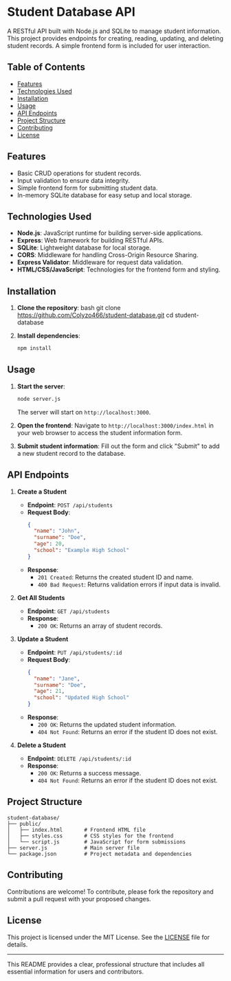 # Student Database API

A RESTful API built with Node.js and SQLite to manage student information. This project provides endpoints for creating, reading, updating, and deleting student records. A simple frontend form is included for user interaction.

## Table of Contents

- [Features](#features)
- [Technologies Used](#technologies-used)
- [Installation](#installation)
- [Usage](#usage)
- [API Endpoints](#api-endpoints)
- [Project Structure](#project-structure)
- [Contributing](#contributing)
- [License](#license)

## Features

- Basic CRUD operations for student records.
- Input validation to ensure data integrity.
- Simple frontend form for submitting student data.
- In-memory SQLite database for easy setup and local storage.

## Technologies Used

- **Node.js**: JavaScript runtime for building server-side applications.
- **Express**: Web framework for building RESTful APIs.
- **SQLite**: Lightweight database for local storage.
- **CORS**: Middleware for handling Cross-Origin Resource Sharing.
- **Express Validator**: Middleware for request data validation.
- **HTML/CSS/JavaScript**: Technologies for the frontend form and styling.

## Installation

1. **Clone the repository**:
   bash
   git clone https://github.com/Colyzo466/student-database.git
   cd student-database
   

2. **Install dependencies**:
   ```bash
   npm install
   ```

## Usage

1. **Start the server**:
   ```bash
   node server.js
   ```

   The server will start on `http://localhost:3000`.

2. **Open the frontend**:
   Navigate to `http://localhost:3000/index.html` in your web browser to access the student information form.

3. **Submit student information**:
   Fill out the form and click "Submit" to add a new student record to the database.

## API Endpoints

1. **Create a Student**
   - **Endpoint**: `POST /api/students`
   - **Request Body**:
     ```json
     {
       "name": "John",
       "surname": "Doe",
       "age": 20,
       "school": "Example High School"
     }
     ```
   - **Response**:
     - `201 Created`: Returns the created student ID and name.
     - `400 Bad Request`: Returns validation errors if input data is invalid.

2. **Get All Students**
   - **Endpoint**: `GET /api/students`
   - **Response**:
     - `200 OK`: Returns an array of student records.

3. **Update a Student**
   - **Endpoint**: `PUT /api/students/:id`
   - **Request Body**:
     ```json
     {
       "name": "Jane",
       "surname": "Doe",
       "age": 21,
       "school": "Updated High School"
     }
     ```
   - **Response**:
     - `200 OK`: Returns the updated student information.
     - `404 Not Found`: Returns an error if the student ID does not exist.

4. **Delete a Student**
   - **Endpoint**: `DELETE /api/students/:id`
   - **Response**:
     - `200 OK`: Returns a success message.
     - `404 Not Found`: Returns an error if the student ID does not exist.

## Project Structure

```
student-database/
├── public/
│   ├── index.html       # Frontend HTML file
│   ├── styles.css       # CSS styles for the frontend
│   └── script.js        # JavaScript for form submissions
├── server.js            # Main server file
└── package.json         # Project metadata and dependencies
```

## Contributing

Contributions are welcome! To contribute, please fork the repository and submit a pull request with your proposed changes.

## License

This project is licensed under the MIT License. See the [LICENSE](LICENSE) file for details.

---

This README provides a clear, professional structure that includes all essential information for users and contributors.
